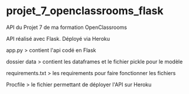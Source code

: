 # projet_7_openclassrooms_flask
API du Projet 7 de ma formation OpenClassrooms

API réalisé avec Flask. Déployé via Heroku

app.py > contient l'api codé en Flask

dossier data > contient les dataframes et le fichier pickle pour le modèle

requirements.txt > les requirements pour faire fonctionner les fichiers

Procfile > le fichier permettant de déployer l'API sur Heroku